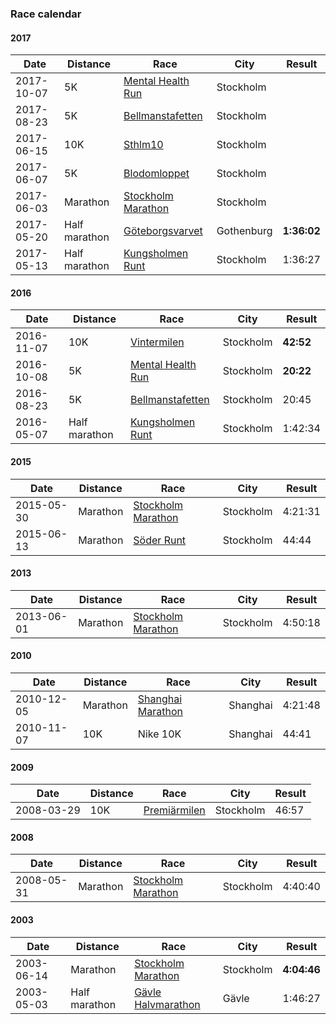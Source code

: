 ### Race calendar

#### 2017

| Date | Distance | Race | City | Result
| ---- | -------- | ---- | ---- | ------
| 2017-10-07 | 5K | [Mental Health Run](http://mentalhealthrun.se/) | Stockholm  |
| 2017-08-23 | 5K | [Bellmanstafetten](http://bellmanstafetten.se/) | Stockholm |
| 2017-06-15 | 10K | [Sthlm10](http://www.sthlm10.se/) | Stockholm |
| 2017-06-07 | 5K | [Blodomloppet](https://enter.lidingoloppet.se//Web/Step1.aspx?EventGroupId=3&CompetitionId=259) | Stockholm  |
| 2017-06-03 | Marathon | [Stockholm Marathon](http://www.stockholmmarathon.se/start/) | Stockholm  |
| 2017-05-20 | Half marathon | [Göteborgsvarvet](http://www.goteborgsvarvet.se/goteborgsvarvet-21-km/) | Gothenburg  | **1:36:02**
| 2017-05-13 | Half marathon | [Kungsholmen Runt](http://kungsholmenrunt.se/Main/Start.asp) | Stockholm | 1:36:27

#### 2016

| Date | Distance | Race | City | Result
| ---- | -------- | ---- | ---- | ------
| 2016-11-07 | 10K | [Vintermilen](http://www.vintermarathon.se/start/content.cfm?Sec_ID=4703&Rac_ID=265&Lan_ID=1) | Stockholm | **42:52**
| 2016-10-08 | 5K | [Mental Health Run](http://mentalhealthrun.se/) |  Stockholm | **20:22**
| 2016-08-23 | 5K | [Bellmanstafetten](http://bellmanstafetten.se/) | Stockholm | 20:45
| 2016-05-07 | Half marathon | [Kungsholmen Runt](http://kungsholmenrunt.se/Main/Start.asp) | Stockholm | 1:42:34

#### 2015

| Date | Distance | Race | City | Result
| ---- | -------- | ---- | ---- | ------
| 2015-05-30 | Marathon | [Stockholm Marathon](http://www.stockholmmarathon.se/start/) | Stockholm | 4:21:31
| 2015-06-13 | Marathon | [Söder Runt]() | Stockholm | 44:44

#### 2013 

| Date | Distance | Race | City | Result
| ---- | -------- | ---- | ---- | ------
| 2013-06-01 | Marathon | [Stockholm Marathon](http://www.stockholmmarathon.se/start/) | Stockholm | 4:50:18

#### 2010

| Date | Distance | Race | City | Result
| ---- | -------- | ---- | ---- | ------
| 2010-12-05 | Marathon | [Shanghai Marathon](http://www.toray.com/news/event/nr100730b.html) | Shanghai | 4:21:48
| 2010-11-07 | 10K | Nike 10K | Shanghai | 44:41

#### 2009

| Date | Distance | Race | City | Result
| ---- | -------- | ---- | ---- | ------
| 2008-03-29 | 10K | [Premiärmilen](http://www.premiarmilen.se/start/) | Stockholm | 46:57

#### 2008

| Date | Distance | Race | City | Result
| ---- | -------- | ---- | ---- | ------
| 2008-05-31 | Marathon | [Stockholm Marathon](http://www.stockholmmarathon.se/start/) | Stockholm | 4:40:40

#### 2003

| Date | Distance | Race | City | Result
| ---- | -------- | ---- | ---- | ------
| 2003-06-14 | Marathon | [Stockholm Marathon](http://www.stockholmmarathon.se/start/) | Stockholm | **4:04:46**
| 2003-05-03 | Half marathon | [Gävle Halvmarathon]() | Gävle | 1:46:27
